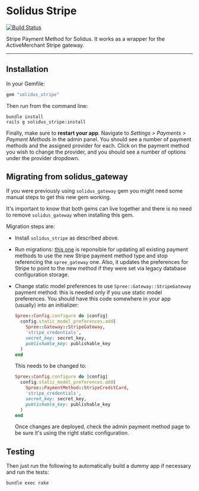 Solidus Stripe
===============

[![Build Status](https://travis-ci.org/solidusio-contrib/solidus_stripe.svg?branch=master)](https://travis-ci.org/solidusio-contrib/solidus_stripe)

Stripe Payment Method for Solidus. It works as a wrapper for the ActiveMerchant Stripe gateway.

---

Installation
------------

In your Gemfile:

```ruby
gem "solidus_stripe"
```

Then run from the command line:

```shell
bundle install
rails g solidus_stripe:install
```

Finally, make sure to **restart your app**. Navigate to *Settings >
Payments > Payment Methods* in the admin panel.  You should see a number of payment
methods and the assigned provider for each.  Click on the payment method you wish
to change the provider, and you should see a number of options under the provider dropdown.

Migrating from solidus_gateway
------------------------------

If you were previously using `solidus_gateway` gem you might need some manual
steps to get this new gem working.

It's important to know that both gems can live together and there
is no need to remove `solidus_gateway` when installing this gem.

Migration steps are:

- Install `solidus_stripe` as described above.
- Run migrations: [this one](https://github.com/solidusio-contrib/solidus_stripe/blob/ad591678243b805935b2ad03a4006024f890dd33/db/migrate/20181010123508_update_stripe_payment_method_type_to_credit_card.rb)
  is reponsible for updating all existing payment methods to use the new Stripe
  payment method type and stop referencing the `spree_gateway` one. Also, it
  updates the preferences for Stripe to point to the new method if they were set
  via legacy database configuration storage.
- Change static model preferences to use `Spree::Gateway::StripeGateway`
  payment method: this is needed only if you use static model preferences. You
  should have this code somewhere in your app (usually) into an initializer:

  ```ruby
  Spree::Config.configure do |config|
    config.static_model_preferences.add(
      Spree::Gateway::StripeGateway,
      'stripe_credentials',
      secret_key: secret_key,
      publishable_key: publishable_key
    )
  end
  ```

  This needs to be changed to:

  ```ruby
  Spree::Config.configure do |config|
    config.static_model_preferences.add(
      Spree::PaymentMethod::StripeCreditCard,
      'stripe_credentials',
      secret_key: secret_key,
      publishable_key: publishable_key
    )
  end
  ```

  Once changes are deployed, check the admin payment method page to be sure
  it's using the right static configuration.

Testing
-------

Then just run the following to automatically build a dummy app if necessary and
run the tests:

```shell
bundle exec rake
```
